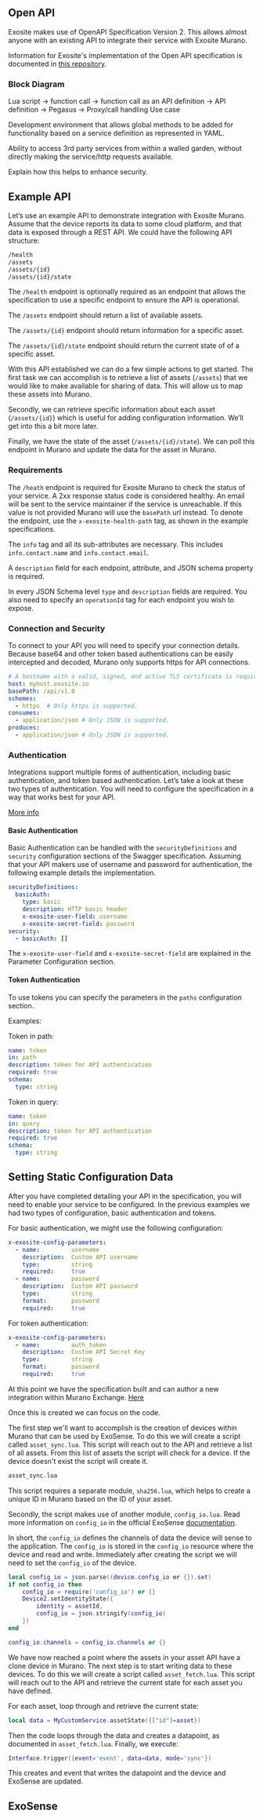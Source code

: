 ## Open API

Exosite makes use of OpenAPI Specification Version 2. This allows almost anyone with an existing API to integrate their
service with Exosite Murano.

Information for Exosite's implementation of the Open API specification is documented in 
[this repository](https://github.com/exosite/open_api_integration).

### Block Diagram

Lua script -> function call -> function call as an API definition -> API definition -> Pegasus -> Proxy/call handling
Use case

Development environment that allows global methods to be added for functionality based on a service definition as 
represented in YAML.

Ability to access 3rd party services from within a walled garden, without directly making the service/http requests 
available.

Explain how this helps to enhance security.



## Example API

Let’s use an example API to demonstrate integration with Exosite Murano. Assume that the device reports its data to some 
cloud platform, and that data is exposed through a REST API. We could have the following API structure:

```bash
/health
/assets
/assets/{id}
/assets/{id}/state
```
The `/health` endpoint is optionally required as an endpoint that allows the specification to use a specific endpoint to ensure the API is operational.

The `/assets` endpoint should return a list of available assets.

The `/assets/{id}` endpoint should return information for a specific asset.

The `/assets/{id}/state` endpoint should return the current state of of a specific asset.

With this API established we can do a few simple actions to get started. The first task we can accomplish is to retrieve a list of assets (`/assets`) that 
we would like to make available for sharing of data. This will allow us to map these assets into Murano.

Secondly, we can retrieve specific information about each asset (`/assets/{id}`) which is useful for adding configuration information. 
We’ll get into this a bit more later.

Finally, we have the state of the asset (`/assets/{id}/state`). We can poll this endpoint in Murano and update the data for the asset in 
Murano.

### Requirements 

The `/heath` endpoint is required for Exosite Murano to check the status of your service. A 2xx response status code is considered healthy. An email will be sent to the service maintainer if the service is unreachable. If this value is not provided Murano will use the `basePath` url instead. To denote the endpoint, use the `x-exosite-health-path` tag, as shown in the example specifications.

The `info` tag and all its sub-attributes are necessary. This includes `info.contact.name` and `info.contact.email`.

A `description` field for each endpoint, attribute, and JSON schema property is required.

In every JSON Schema level `type` and `description` fields are required.
You also need to specify an `operationId` tag for each endpoint you wish to expose.

### Connection and Security

To connect to your API you will need to specify your connection details. Because base64 and other token based 
authentications can be easily intercepted and decoded, Murano only supports https for API connections.

```yaml
# A hostname with a valid, signed, and active TLS certificate is required.
host: myhost.exosite.io
basePath: /api/v1.0
schemes:
  - https  # Only https is supported.
consumes:
  - application/json # Only JSON is supported.
produces:
  - application/json # Only JSON is supported.
```

### Authentication

Integrations support multiple forms of authentication, including basic authentication, and token based authentication. 
Let’s take a look at these two types of authentication. You will need to configure the specification in a way that works best for your API.


[More info](https://swagger.io/docs/specification/2-0/authentication/)

#### Basic Authentication

Basic Authentication can be handled with the `securityDefinitions` and `security` configuration sections of the Swagger 
specification. Assuming that your API makers use of username and password for authentication, the following example
details the implementation. 

```yaml
securityDefinitions:
  basicAuth:
    type: basic
    description: HTTP basic header
    x-exosite-user-field: username
    x-exosite-secret-field: password
security:
  - basicAuth: []
```

The `x-exosite-user-field` and `x-exosite-secret-field` are explained in the Parameter Configuration section.

#### Token Authentication

To use tokens you can specify the parameters in the `paths` configuration section.

Examples:

Token in path:
```yaml
name: token
in: path
description: token for API authentication
required: true
schema:
  type: string
```

Token in query:
```yaml
name: token
in: query
description: token for API authentication
required: true
schema:
  type: string
```

## Setting Static Configuration Data

After you have completed detailing your API in the specification, you will need to enable your service to be configured. 
In the previous examples we had two types of configuration, basic authentication and tokens.

For basic authentication, we might use the following configuration:

```yaml
x-exosite-config-parameters:
  - name:         username
    description:  Custom API username
    type:         string
    required:     true
  - name:         password
    description:  Custom API password
    type:         string
    format:       password
    required:     true
```

For token authentication:

```yaml
x-exosite-config-parameters:
  - name:         auth_token
    description:  Custom API Secret Key
    type:         string
    format:       password
    required:     true
```

At this point we have the specification built and can author a new integration within Murano Exchange. 
[Here](http://docs.exosite.com/reference/ui/exchange/authoring-elements-guide/#authoring-a-new-exchange-element-professional--enterprise-tiers-only)

Once this is created we can focus on the code.

The first step we'll want to accomplish is the creation of devices within Murano that can be used by ExoSense. To do this
we will create a script called `asset_sync.lua`. This script will reach out to the API and retrieve a list of all assets.
From this list of assets the script will check for a device. If the device doesn't exist the script will create it.

```bash
asset_sync.lua
```

This script requires a separate module, `sha256.lua`, which helps to create a unique ID in Murano based on the ID of 
your asset.

Secondly, the script makes use of another module, `config_io.lua`. Read more information on `config_io` in the official
ExoSense [documentation](https://exosense.readme.io/docs/channel-configuration#section-configuration).

In short, the `config_io` defines the channels of data the device will sense to the application. The `config_io` is
stored in the `config_io` resource where the device and read and write. Immediately after creating the script we will
need to set the `config_io` of the device.

```lua
local config_io = json.parse((device.config_io or {}).set)
if not config_io then
    config_io = require('config_io') or {}
    Device2.setIdentityState({
        identity = assetId,
        config_io = json.stringify(config_io)
    })
end

config_io.channels = config_io.channels or {}
```

We have now reached a point where the assets in your asset API have a clone device in Murano. The next step is to start
writing data to these devices. To do this we will create a script called `asset_fetch.lua`. This script will reach out
to the API and retrieve the current state for each asset you have defined.

For each asset, loop through and retrieve the current state:
```lua
local data = MyCustomService.assetState({["id"]=asset})
```

Then the code loops through the data and creates a datapoint, as documented in `asset_fetch.lua`. Finally, we execute:

```lua
Interface.trigger({event='event', data=data, mode='sync'})
```

This creates and event that writes the datapoint and the device and ExoSense are updated.

## ExoSense
